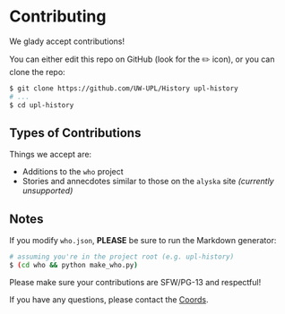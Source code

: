 # Contributing

We glady accept contributions!

You can either edit this repo on GitHub (look for the :pencil2: icon),
or you can clone the repo:

```bash
$ git clone https://github.com/UW-UPL/History upl-history
# ...
$ cd upl-history
```

## Types of Contributions

Things we accept are:
- Additions to the `who` project
- Stories and annecdotes similar to those on the `alyska` site _(currently unsupported)_

## Notes

If you modify `who.json`, __PLEASE__ be sure to run the Markdown generator:

```bash
# assuming you're in the project root (e.g. upl-history)
$ (cd who && python make_who.py)
```

Please make sure your contributions are SFW/PG-13 and respectful!

If you have any questions, please contact the [Coords](https://uw-upl.github.io/coords).
